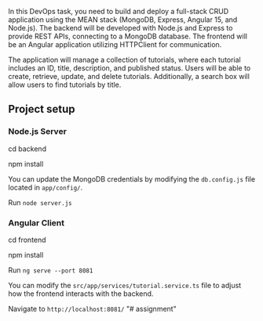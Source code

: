 In this DevOps task, you need to build and deploy a full-stack CRUD application using the MEAN stack (MongoDB, Express, Angular 15, and Node.js). The backend will be developed with Node.js and Express to provide REST APIs, connecting to a MongoDB database. The frontend will be an Angular application utilizing HTTPClient for communication.  

The application will manage a collection of tutorials, where each tutorial includes an ID, title, description, and published status. Users will be able to create, retrieve, update, and delete tutorials. Additionally, a search box will allow users to find tutorials by title.

## Project setup

### Node.js Server

cd backend

npm install

You can update the MongoDB credentials by modifying the `db.config.js` file located in `app/config/`.

Run `node server.js`

### Angular Client

cd frontend

npm install

Run `ng serve --port 8081`

You can modify the `src/app/services/tutorial.service.ts` file to adjust how the frontend interacts with the backend.

Navigate to `http://localhost:8081/`
"# assignment" 
